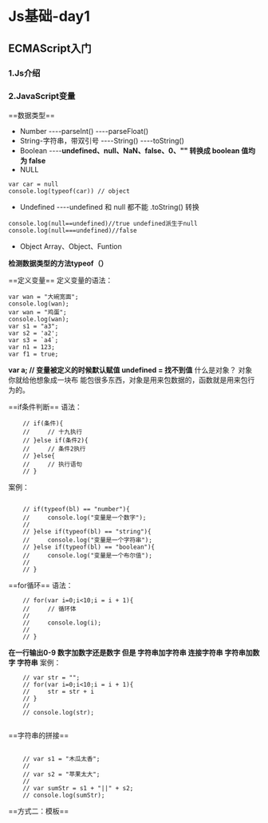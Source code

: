 # Js基础-day1
## ECMAScript入门
### 1.Js介绍
### 2.JavaScript变量
==数据类型==
- Number
----parseInt()
----parseFloat()
- String-字符串，带双引号
----String()
----toString()
- Boolean
----**undefined、null、NaN、false、0、"" 转换成 boolean 值均为 false**
- NULL
```
var car = null
console.log(typeof(car)) // object

```

- Undefined
----undefined 和 null 都不能 .toString() 转换
```
console.log(null==undefined)//true undefined派生于null
console.log(null===undefined)//false

```

- Object
 Array、Object、Funtion

**检测数据类型的方法typeof（）**

==定义变量==
定义变量的语法：
```
var wan = "大碗宽面";
console.log(wan);
var wan = "鸡蛋";
console.log(wan);
var s1 = "a3";
var s2 = 'a2';
var s3 = `a4`;
var n1 = 123;
var f1 = true;
```
**var a; // 变量被定义的时候默认赋值 undefined = 找不到值**
什么是对象？
对象 你就给他想象成一块布 能包很多东西，对象是用来包数据的，函数就是用来包行为的。

==if条件判断==
语法：
```
    // if(条件){
    //     // 十九执行
    // }else if(条件2){
    //     // 条件2执行
    // }else{
    //     // 执行语句
    // }

```
案例：
```

    // if(typeof(bl) == "number"){
    //     console.log("变量是一个数字");
    //
    // }else if(typeof(bl) == "string"){
    //     console.log("变量是一个字符串");
    // }else if(typeof(bl) == "boolean"){
    //     console.log("变量是一个布尔值");
    //
    // }

```
==for循环==
语法：
```
    // for(var i=0;i<10;i = i + 1){
    //     // 循环体
    //
    //     console.log(i);
    //
    // }

```
**在一行输出0-9 数字加数字还是数字 但是 字符串加字符串 连接字符串 字符串加数字 字符串**
案例：
```
    // var str = "";
    // for(var i=0;i<10;i = i + 1){
    //     str = str + i
    // }
    //
    // console.log(str);


```
==字符串的拼接==
```

    // var s1 = "木瓜太香";
    //
    // var s2 = "苹果太大";
    //
    // var sumStr = s1 + "||" + s2;
    // console.log(sumStr);

```
==方式二：模板==







